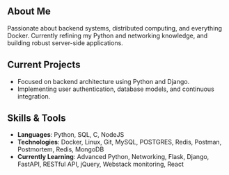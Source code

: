 ## About Me
Passionate about backend systems, distributed computing, 
and everything Docker. Currently refining my Python and networking knowledge, 
and building robust server-side applications.

## Current Projects
  - Focused on backend architecture using Python and Django.
  - Implementing user authentication, database models, and continuous integration.

## Skills & Tools
- **Languages**: Python, SQL, C, NodeJS
- **Technologies**: Docker, Linux, Git, MySQL, POSTGRES, Redis, Postman, Postmortem, Redis, MongoDB
- **Currently Learning**: Advanced Python, Networking, Flask, Django, FastAPI, RESTful API, jQuery, Webstack monitoring, React
